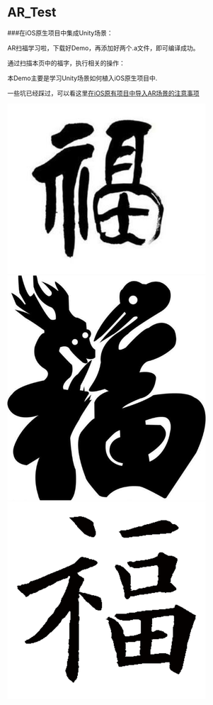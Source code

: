 # AR_Test

###在iOS原生项目中集成Unity场景：

AR扫福学习啦，下载好Demo，再添加好两个.a文件，即可编译成功。

通过扫描本页中的福字，执行相关的操作：

本Demo主要是学习Unity场景如何植入iOS原生项目中.

一些坑已经踩过，可以看这里[在iOS原有项目中导入AR场景的注意事项](http://www.jianshu.com/p/a49e1527278b)



<img src="Image/fu-2.jpg" width="448"  >

<img src="Image/fu-1.jpg" width="448" >

<img src="Image/3_1486103967592.png" width="448" >

<!---
下面的不管用
<img src="Image/fu-2.jpg" style="width: 200px;"/>
<img src="Image/fu-1.jpg"  style="width: 200px;"/>
<img src="Image/3_1486103911167592.png" style="width: 200px;"/>
--->
